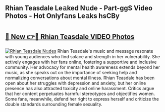 ## Rhian Teasdale Le𝚊ked N𝚞de - Part-ggS Video Photos - Hot Onlyf𝚊ns Le𝚊ks hsCBy

# <h2><a href="http://ac39202.deff.icu/?id=Rhian+Teasdale">🔗 New 👉🔴 Rhian Teasdale VIDEO Photos</a></h2>

[![Rhian Teasdale N𝚞des](https://i.imgur.com/rIISA9y.gif)](http://ac39202.deff.icu/?id=Rhian+Teasdale)
Rhian Teasdale's music and message resonate with young audiences who find solace and strength in her vulnerability. She actively engages with her fans online, fostering a supportive and inclusive community. Her advocacy for mental health awareness extends beyond her music, as she speaks out on the importance of seeking help and normalizing conversations about mental illness. Rhian Teasdale has been open about her struggles with depression and anxiety, but her online presence has also attracted toxicity and online harassment. Critics argue that her content perpetuates harmful stereotypes and objectifies women. Some fans, meanwhile, defend her right to express herself and criticize the double standards surrounding female sexuality.
